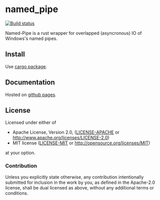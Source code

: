# named_pipe

[![Build status](https://ci.appveyor.com/api/projects/status/qwgjc58n6y3v23ge/branch/master?svg=true)](https://ci.appveyor.com/project/blackbeam/named-pipe/branch/master)

Named-Pipe is a rust wrapper for overlapped (asyncronous) IO of Windows's named pipes.

## Install
Use [cargo package](https://crates.io/crates/named_pipe).

## Documentation
Hosted on [github pages](https://blackbeam.github.io/named_pipe/named_pipe/index.html).

## License
Licensed under either of

 * Apache License, Version 2.0, ([LICENSE-APACHE](LICENSE-APACHE) or http://www.apache.org/licenses/LICENSE-2.0)
 * MIT license ([LICENSE-MIT](LICENSE-MIT) or http://opensource.org/licenses/MIT)

at your option.

### Contribution
Unless you explicitly state otherwise, any contribution intentionally submitted
for inclusion in the work by you, as defined in the Apache-2.0 license,
shall be dual licensed as above, without any additional terms or conditions.
